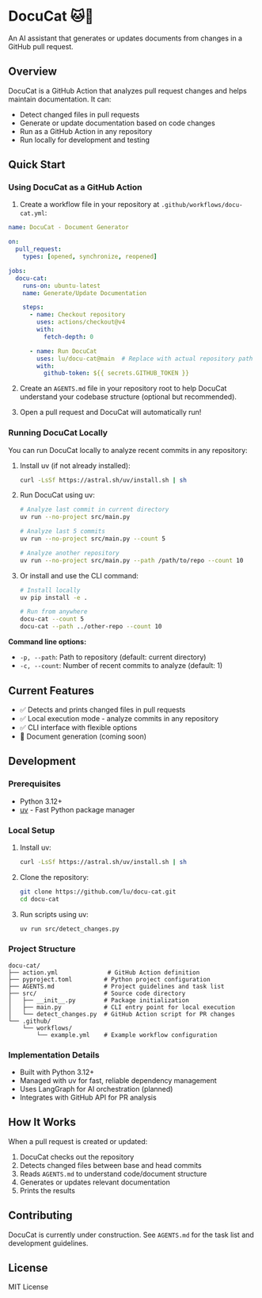 # DocuCat 🐱📄

An AI assistant that generates or updates documents from changes in a GitHub pull request.

## Overview

DocuCat is a GitHub Action that analyzes pull request changes and helps maintain documentation. It can:
- Detect changed files in pull requests
- Generate or update documentation based on code changes
- Run as a GitHub Action in any repository
- Run locally for development and testing

## Quick Start

### Using DocuCat as a GitHub Action

1. Create a workflow file in your repository at `.github/workflows/docu-cat.yml`:

```yaml
name: DocuCat - Document Generator

on:
  pull_request:
    types: [opened, synchronize, reopened]

jobs:
  docu-cat:
    runs-on: ubuntu-latest
    name: Generate/Update Documentation

    steps:
      - name: Checkout repository
        uses: actions/checkout@v4
        with:
          fetch-depth: 0

      - name: Run DocuCat
        uses: lu/docu-cat@main  # Replace with actual repository path
        with:
          github-token: ${{ secrets.GITHUB_TOKEN }}
```

2. Create an `AGENTS.md` file in your repository root to help DocuCat understand your codebase structure (optional but recommended).

3. Open a pull request and DocuCat will automatically run!

### Running DocuCat Locally

You can run DocuCat locally to analyze recent commits in any repository:

1. Install uv (if not already installed):
   ```bash
   curl -LsSf https://astral.sh/uv/install.sh | sh
   ```

2. Run DocuCat using uv:
   ```bash
   # Analyze last commit in current directory
   uv run --no-project src/main.py

   # Analyze last 5 commits
   uv run --no-project src/main.py --count 5

   # Analyze another repository
   uv run --no-project src/main.py --path /path/to/repo --count 10
   ```

3. Or install and use the CLI command:
   ```bash
   # Install locally
   uv pip install -e .

   # Run from anywhere
   docu-cat --count 5
   docu-cat --path ../other-repo --count 10
   ```

**Command line options:**
- `-p, --path`: Path to repository (default: current directory)
- `-c, --count`: Number of recent commits to analyze (default: 1)

## Current Features

- ✅ Detects and prints changed files in pull requests
- ✅ Local execution mode - analyze commits in any repository
- ✅ CLI interface with flexible options
- 🚧 Document generation (coming soon)

## Development

### Prerequisites

- Python 3.12+
- [uv](https://docs.astral.sh/uv/) - Fast Python package manager

### Local Setup

1. Install uv:
   ```bash
   curl -LsSf https://astral.sh/uv/install.sh | sh
   ```

2. Clone the repository:
   ```bash
   git clone https://github.com/lu/docu-cat.git
   cd docu-cat
   ```

3. Run scripts using uv:
   ```bash
   uv run src/detect_changes.py
   ```

### Project Structure

```
docu-cat/
├── action.yml              # GitHub Action definition
├── pyproject.toml         # Python project configuration
├── AGENTS.md              # Project guidelines and task list
├── src/                   # Source code directory
│   ├── __init__.py        # Package initialization
│   ├── main.py            # CLI entry point for local execution
│   └── detect_changes.py  # GitHub Action script for PR changes
└── .github/
    └── workflows/
        └── example.yml    # Example workflow configuration
```

### Implementation Details

- Built with Python 3.12+
- Managed with uv for fast, reliable dependency management
- Uses LangGraph for AI orchestration (planned)
- Integrates with GitHub API for PR analysis

## How It Works

When a pull request is created or updated:

1. DocuCat checks out the repository
2. Detects changed files between base and head commits
3. Reads `AGENTS.md` to understand code/document structure
4. Generates or updates relevant documentation
5. Prints the results

## Contributing

DocuCat is currently under construction. See `AGENTS.md` for the task list and development guidelines.

## License

MIT License
